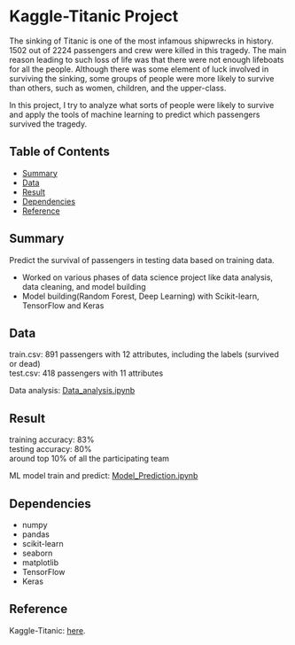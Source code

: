 # Kaggle-Titanic Project
The sinking of Titanic is one of the most infamous shipwrecks in history. 1502 out of 2224 passengers and crew were killed in this tragedy. The main reason leading to such loss of life was that there were not enough lifeboats for all the people. Although there was some element of luck involved in surviving the sinking, some groups of people were more likely to survive than others, such as women, children, and the upper-class.

In this project, I try to analyze what sorts of people were likely to survive and apply the tools of machine learning to predict which passengers survived the tragedy.

## Table of Contents
* [Summary](#summary)
* [Data](#data)
* [Result](#result)
* [Dependencies](#dependencies)
* [Reference](#reference)

## Summary
Predict the survival of passengers in testing data based on training data.<br>
* Worked on various phases of data science project like data analysis, data cleaning, and model building
* Model building(Random Forest, Deep Learning) with Scikit-learn, TensorFlow and Keras

## Data
train.csv: 891 passengers with 12 attributes, including the labels (survived or dead)<br>
test.csv: 418 passengers with 11 attributes

Data analysis: [Data_analysis.ipynb](Data_analysis.ipynb)

## Result
training accuracy: 83%<br>
testing accuracy: 80%<br>
around top 10% of all the participating team

ML model train and predict: [Model_Prediction.ipynb](Model_Prediction.ipynb)

## Dependencies
* numpy
* pandas
* scikit-learn
* seaborn
* matplotlib
* TensorFlow
* Keras

## Reference
Kaggle-Titanic: [here](https://www.kaggle.com/c/titanic).
